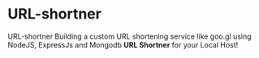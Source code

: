 # URL-shortner
URL-shortner Building a custom URL shortening service like goo.gl using NodeJS, ExpressJs and Mongodb  **URL Shortner** for your Local Host! 
